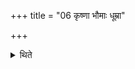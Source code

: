 +++
title = "06 कृष्णा भौमाः धूम्रा"

+++

<details><summary>थिते</summary>

कृष्णा भौमाः । धूम्रा आन्तरिक्षाः । बृहन्तो दैवाः । शबला वैद्युताः । सिध्मास्तारका इति पञ्चदशिनः ६
</details>
